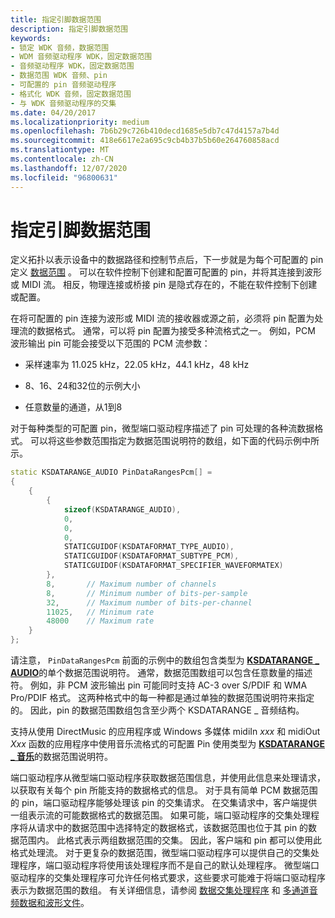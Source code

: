 ```yaml
---
title: 指定引脚数据范围
description: 指定引脚数据范围
keywords:
- 锁定 WDK 音频，数据范围
- WDM 音频驱动程序 WDK，固定数据范围
- 音频驱动程序 WDK，固定数据范围
- 数据范围 WDK 音频、pin
- 可配置的 pin 音频驱动程序
- 格式化 WDK 音频，固定数据范围
- 与 WDK 音频驱动程序的交集
ms.date: 04/20/2017
ms.localizationpriority: medium
ms.openlocfilehash: 7b6b29c726b410decd1685e5db7c47d4157a7b4d
ms.sourcegitcommit: 418e6617e2a695c9cb4b37b5b60e264760858acd
ms.translationtype: MT
ms.contentlocale: zh-CN
ms.lasthandoff: 12/07/2020
ms.locfileid: "96800631"
---
```

# <a name="specifying-pin-data-ranges"></a>指定引脚数据范围


定义拓扑以表示设备中的数据路径和控制节点后，下一步就是为每个可配置的 pin 定义 [数据范围](audio-data-ranges.md) 。 可以在软件控制下创建和配置可配置的 pin，并将其连接到波形或 MIDI 流。 相反，物理连接或桥接 pin 是隐式存在的，不能在软件控制下创建或配置。

在将可配置的 pin 连接为波形或 MIDI 流的接收器或源之前，必须将 pin 配置为处理流的数据格式。 通常，可以将 pin 配置为接受多种流格式之一。 例如，PCM 波形输出 pin 可能会接受以下范围的 PCM 流参数：

-   采样速率为 11.025 kHz，22.05 kHz，44.1 kHz，48 kHz

-   8、16、24和32位的示例大小

-   任意数量的通道，从1到8

对于每种类型的可配置 pin，微型端口驱动程序描述了 pin 可处理的各种流数据格式。 可以将这些参数范围指定为数据范围说明符的数组，如下面的代码示例中所示。

```cpp
static KSDATARANGE_AUDIO PinDataRangesPcm[] =
{
    {
        {
            sizeof(KSDATARANGE_AUDIO),
            0,
            0,
            0,
            STATICGUIDOF(KSDATAFORMAT_TYPE_AUDIO),
            STATICGUIDOF(KSDATAFORMAT_SUBTYPE_PCM),
            STATICGUIDOF(KSDATAFORMAT_SPECIFIER_WAVEFORMATEX)
        },
        8,       // Maximum number of channels
        8,       // Minimum number of bits-per-sample
        32,      // Maximum number of bits-per-channel
        11025,   // Minimum rate
        48000    // Maximum rate
    }
};
```

请注意， `PinDataRangesPcm` 前面的示例中的数组包含类型为 [**KSDATARANGE \_ AUDIO**](/windows-hardware/drivers/ddi/ksmedia/ns-ksmedia-ksdatarange_audio)的单个数据范围说明符。 通常，数据范围数组可以包含任意数量的描述符。 例如，非 PCM 波形输出 pin 可能同时支持 AC-3 over S/PDIF 和 WMA Pro/PDIF 格式。 这两种格式中的每一种都是通过单独的数据范围说明符来指定的。 因此，pin 的数据范围数组包含至少两个 KSDATARANGE \_ 音频结构。

支持从使用 DirectMusic 的应用程序或 Windows 多媒体 midiIn *xxx* 和 midiOut *Xxx* 函数的应用程序中使用音乐流格式的可配置 Pin 使用类型为 [**KSDATARANGE \_ 音乐**](/windows-hardware/drivers/ddi/ksmedia/ns-ksmedia-ksdatarange_music)的数据范围说明符。

端口驱动程序从微型端口驱动程序获取数据范围信息，并使用此信息来处理请求，以获取有关每个 pin 所能支持的数据格式的信息。 对于具有简单 PCM 数据范围的 pin，端口驱动程序能够处理该 pin 的交集请求。 在交集请求中，客户端提供一组表示流的可能数据格式的数据范围。 如果可能，端口驱动程序的交集处理程序将从请求中的数据范围中选择特定的数据格式，该数据范围也位于其 pin 的数据范围内。 此格式表示两组数据范围的交集。 因此，客户端和 pin 都可以使用此格式处理流。 对于更复杂的数据范围，微型端口驱动程序可以提供自己的交集处理程序，端口驱动程序将使用该处理程序而不是自己的默认处理程序。 微型端口驱动程序的交集处理程序可允许任何格式要求，这些要求可能难于将端口驱动程序表示为数据范围的数组。 有关详细信息，请参阅 [数据交集处理程序](data-intersection-handlers.md) 和 [多通道音频数据和波形文件](/previous-versions/windows/hardware/design/dn653308(v=vs.85))。
